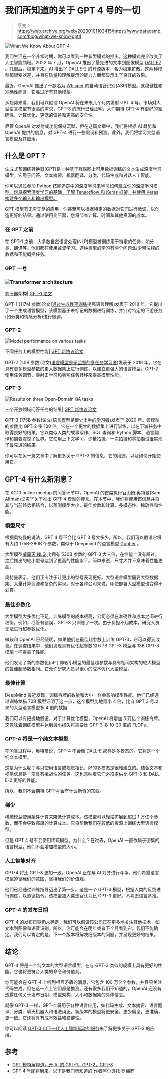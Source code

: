 # 我们所知道的关于 GPT 4 号的一切

> 原文：<https://web.archive.org/web/20230101103415/https://www.datacamp.com/blog/what-we-know-gpt4>

![What We Know About GPT-4](img/101ee3ab2b41e5946e00a2860faf7257.png)

我们生活在一个非常时期，你可以看到一种新型模式的推出，这种模式完全改变了人工智能领域。2022 年 7 月，OpenAI 推出了最先进的文本到图像模型 [DALLE2](https://web.archive.org/web/20221124153834/https://openai.com/dall-e-2) 。几周后，稳定下来。AI 推出了 DALLE-2 的开源版本，名为[稳定扩散](https://web.archive.org/web/20221124153834/https://stability.ai/blog/stable-diffusion-public-release)。这两种模型都很受欢迎，并且在质量和理解提示的能力方面都显示出了良好的效果。

最近，OpenAI 推出了一款名为 [Whisper](https://web.archive.org/web/20221124153834/https://openai.com/blog/whisper) 的自动语音识别(ASR)模型。就稳健性和准确性而言，它胜过所有其他模型。

从趋势来看，我们可以假设 OpenAI 将在未来几个月内发射 GPT 4 号。市场对大型语言模型有很高的需求，GPT-3 的流行已经证明，人们期待 GPT-4 有更好的准确性、计算优化、更低的偏差和更高的安全性。

尽管 OpenAI 对发射或功能保持沉默，但在这篇文章中，我们将根据 AI 趋势和 OpenAI 提供的信息，对 GPT-4 进行一些假设和预测。此外，我们将学习大型语言模型及其应用。

## 什么是 GPT？

生成式预训练转换器(GPT)是一种基于互联网上可用数据训练的文本生成深度学习模型。它用于问答、文本摘要、机器翻译、分类、代码生成和对话人工智能。

你可以通过参加 Python 技能追踪中的[深度学习来学习如何建立你的深度学习模型。您将探索深度学习的基础，了解 Tensorflow 和 Keras 框架，并使用 Keras 构建多个输入和输出模型。](https://web.archive.org/web/20221124153834/https://www.datacamp.com/tracks/deep-learning-in-python)

GPT 模型有无穷无尽的应用，你甚至可以根据特定的数据对它们进行微调，以创造更好的结果。通过使用变压器，您将节省计算、时间和其他资源的成本。

### 在 GPT 之前

在 GPT-1 之前，大多数自然语言处理(NLP)模型被训练用于特定的任务，如分类、翻译等。他们都在使用监督学习。这种类型的学习有两个问题:缺少带注释的数据和不能概括任务。

### GPT 一号

### ![Transformer architecture](img/ff206d90abe48ea8c312f4d0932962b3.png)

变压器架构| [GPT-1 论文](https://web.archive.org/web/20221124153834/https://paperswithcode.com/paper/improving-language-understanding-by)

GPT-1 (117M 参数)论文([通过生成性预训练](https://web.archive.org/web/20221124153834/https://paperswithcode.com/paper/improving-language-understanding-by)提高语言理解)发表于 2018 年。它提出了一个生成语言模型，该模型基于未标记的数据进行训练，并针对特定的下游任务(如分类和情感分析)进行微调。

### GPT-2

![Model performance on various tasks](img/d3e1340e00a77e8ffb533a7ee97285fa.png)

不同任务上的模型性能| [GPT 新协议论文](https://web.archive.org/web/20221124153834/https://d4mucfpksywv.cloudfront.net/better-language-models/language-models.pdf)

GPT-2 (1.5B 参数)论文([语言模型是无监督的多任务学习者](https://web.archive.org/web/20221124153834/https://d4mucfpksywv.cloudfront.net/better-language-models/language-models.pdf))发表于 2019 年。它在具有更多模型参数的更大数据集上进行训练，以建立更强大的语言模型。GPT-2 使用任务调节、零射击学习和零短任务转移来提高模型性能。

### GPT-3

![Results on three Open-Domain QA tasks](img/d7184db9489288ee8f7e7fa7d653bc44.png)

三个开放领域问答任务的结果| [GPT 新协议论文](https://web.archive.org/web/20221124153834/https://arxiv.org/abs/2005.14165v4)

GPT-3 (175B 参数)论文([语言模型是很少出手的学习者](https://web.archive.org/web/20221124153834/https://arxiv.org/abs/2005.14165v4))发表于 2020 年。该模型的参数比 GPT-2 多 100 倍。它在一个更大的数据集上进行训练，以在下游任务中取得良好的结果。它以类似人类的故事写作、SQL 查询和 Python 脚本、语言翻译和摘要震惊了世界。它使用上下文学习、少量拍摄、一次拍摄和零拍摄设置实现了最先进的结果。

你可以在另一篇文章中了解更多关于 GPT-3 的信息，它的用途，以及如何开始使用它。

## GPT-4 有什么新消息？

在 AC10 online meetup 的问答环节中，OpenAI 的首席执行官山姆·奥特曼(Sam Altman)证实了关于推出 GPT-4 模型的传言。在本节中，我们将使用该信息并将其与当前趋势相结合，以预测模型大小、最佳参数和计算、多模态性、稀疏性和性能。

### 模型尺寸

根据奥特曼的说法，GPT 4 号不会比 GPT 3 号大多少。所以，我们可以假设它将有大约 175B-280B 个参数，类似于 Deepmind 的语言模型 [Gopher](https://web.archive.org/web/20221124153834/https://www.deepmind.com/blog/language-modelling-at-scale-gopher-ethical-considerations-and-retrieval) 。

大型模型[威震天 NLG](https://web.archive.org/web/20221124153834/https://developer.nvidia.com/blog/using-deepspeed-and-megatron-to-train-megatron-turing-nlg-530b-the-worlds-largest-and-most-powerful-generative-language-model) 比拥有 530B 参数的 GPT-3 大三倍，在性能上没有超过。之后推出的较小型号达到了更高的性能水平。简单来说，尺寸大并不意味着性能更高。

奥特曼表示，他们正专注于让更小的型号表现更好。大型语言模型需要大型数据集、大量计算资源和复杂的实现。对于各种公司来说，即使部署大型模型也变得不划算。

### 最佳参数化

大型模型大多优化不足。训练模型的成本很高，公司必须在准确性和成本之间进行权衡。例如，尽管有错误，GPT-3 只训练了一次。由于负担不起成本，研究人员无法进行超参数优化。

微软和 OpenAI 已经证明，如果他们在最佳超参数上训练 GPT-3，它可以得到改善。在调查结果中，他们发现具有优化超参数的 6.7B GPT-3 模型与 13B GPT-3 模型一样提高了性能。

他们发现了新的参数化(μP ),即较小模型的最佳超参数与具有相同架构的较大模型的最佳超参数相同。它允许研究人员以很小的成本优化大型模型。

### 最佳计算

DeepMind 最近发现，训练令牌的数量和大小一样会影响模型性能。他们已经通过训练龙猫 70B 模型证明了这一点，这个模型比地鼠小 4 倍，比自 GPT 3 号以来的大型语言模型多 4 倍的数据

我们可以有把握地假设，对于计算优化模型，OpenAI 将增加 5 万亿个训练令牌。这意味着训练模型并达到最小损失将需要比 GPT-3 多 10-20 倍的 FLOPs。

### GPT-4 将是一个纯文本模型

在问答过程中，奥特曼说，GPT-4 不会像 DALL-E 那样是多模态的。它将是一个纯文本模型。

这是为什么呢？与只使用语言或视觉相比，好的多模态是很难建立的。结合文本和视觉信息是一项具有挑战性的任务。这也意味着它们必须提供比 GPT-3 和 DALL-E-2 更好的性能。

所以，我们不会期待 GPT-4 会有什么新奇的东西。

### 稀少

稀疏模型使用条件计算来降低计算成本。该模型可以轻松扩展到超过 1 万亿个参数，而不会导致高昂的计算成本。它将帮助我们在较低的资源上训练大型语言模型。

但是 GPT 4 号不会使用稀疏模型。为什么？在过去，OpenAI 一直依赖于密集的语言模型，他们不会增加模型的大小。

### 人工智能对齐

GPT-4 将比 GPT-3 更加一致。OpenAI 正在与 AI 对齐进行斗争。他们希望语言模型遵循我们的意图，坚持我们的价值观。

他们已经通过训练指导迈出了第一步。这是一个 GPT-3 模型，根据人类的反馈进行训练，以遵循指令。该模型被人类法官认为比 GPT-3 更好。不考虑语言基准。

### GPT-4 的发布日期

GPT-4 的发布日期仍未确定，我们可以假设该公司正在更多地关注其他技术，如文本到图像和语音识别。所以，你可能会在明年或者下个月看到它。我们不能确定。我们可以肯定的是，下一个版本将解决旧版本的问题，并呈现更好的结果。

## 结论

GPT-4 将是一个纯文本的大型语言模型，在与 GPT-3 类似的规模上具有更好的性能。它也将更符合人类的命令和价值观。

你可能会在 GPT-4 上听到相互矛盾的消息，它包含 100 万亿个参数，并且只关注代码生成。但在这一点上它们都是推测。还有很多我们不知道的，OpenAI 还没有透露任何关于发布日期、模型架构、大小和数据集的具体信息。

就像 GPT-3 一样，GPT-4 将用于各种语言应用，如代码生成、文本摘要、语言翻译、分类、聊天机器人和语法纠正。新版本的模型将更安全，更少偏见，更准确，更一致。它还将具有成本效益和稳健性。

你可以阅读 [GPT-3 和下一代人工智能驱动的服务](https://web.archive.org/web/20221124153834/https://www.datacamp.com/blog/gpt-3-and-the-next-generation-of-ai-powered-services)来了解更多关于 GPT-3 的应用。

## 参考

*   [GPT 模特解释道。开 AI 的 GPT-1，GPT-2，GPT-3](https://web.archive.org/web/20221124153834/https://medium.com/walmartglobaltech/the-journey-of-open-ai-gpt-models-32d95b7b7fb2)
*   GPT 4 号即将到来。以下是我们所知道的|作者阿尔贝托·罗梅罗